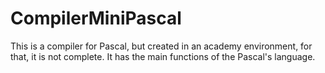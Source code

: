 # CompilerMiniPascal
This is a compiler for Pascal, but created in an academy environment, for that, it is not complete. It has the main functions of the Pascal's language.
